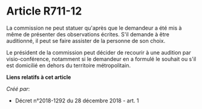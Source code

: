 # Article R711-12

La commission ne peut statuer qu'après que le demandeur a été mis à même de présenter des observations écrites. S'il demande
à être auditionné, il peut se faire assister de la personne de son choix.

Le président de la commission peut décider de recourir à une audition par visio-conférence, notamment si le demandeur en a
formulé le souhait ou s'il est domicilié en dehors du territoire métropolitain.

**Liens relatifs à cet article**

_Créé par_:

  - Décret n°2018-1292 du 28 décembre 2018 - art. 1
